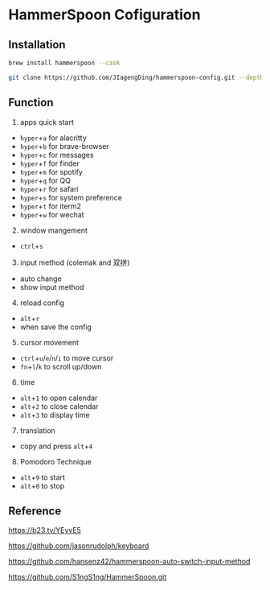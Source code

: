 # HammerSpoon Cofiguration

## Installation

```bash
brew install hammerspoon --cask

git clone https://github.com/JIagengDing/hammerspoon-config.git --depth=1 ~/.hammerspoon
```

## Function

1. apps quick start

- `hyper`+`a` for alacritty
- `hyper`+`b` for brave-browser
- `hyper`+`c` for messages
- `hyper`+`f` for finder
- `hyper`+`m` for spotify
- `hyper`+`q` for QQ
- `hyper`+`r` for safari
- `hyper`+`s` for system preference
- `hyper`+`t` for iterm2
- `hyper`+`w` for wechat

2. window mangement

- `ctrl`+`s`

3. input method (colemak and 双拼)

- auto change
- show input method

4. reload config

- `alt`+`r`
- when save the config

5. cursor movement

- `ctrl`+`u`/`e`/`n`/`i` to move cursor
- `fn`+`l`/`k` to scroll up/down

6. time

- `alt`+`1` to open calendar
- `alt`+`2` to close calendar
- `alt`+`3` to display time

7. translation

- copy and press `alt`+`4`

8. Pomodoro Technique

- `alt`+`9` to start
- `alt`+`0` to stop

## Reference

https://b23.tv/YEyvE5

https://github.com/jasonrudolph/keyboard

https://github.com/hansenz42/hammerspoon-auto-switch-input-method

https://github.com/S1ngS1ng/HammerSpoon.git

